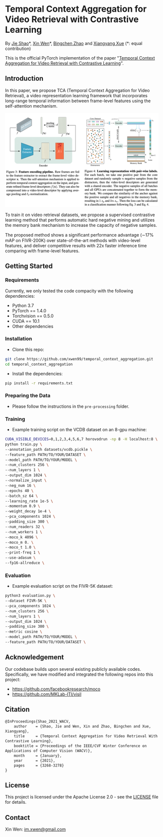 # Temporal Context Aggregation for Video Retrieval with Contrastive Learning
By [Jie Shao](mailto:shaojie@fudan.edu.cn)\*, [Xin Wen](http://wen-xin.info/)\*, [Bingchen Zhao](http://info.zhaobc.me/) and [Xiangyang Xue](https://scholar.google.com/citations?user=DTbhX6oAAAAJ&hl=en) (*: equal contribution)

This is the official PyTorch implementation of the paper "[Temporal Context Aggregation for Video Retrieval with Contrastive Learning](https://openaccess.thecvf.com/content/WACV2021/html/Shao_Temporal_Context_Aggregation_for_Video_Retrieval_With_Contrastive_Learning_WACV_2021_paper.html)".

## Introduction
In this paper, we propose TCA (Temporal Context Aggregation for Video Retrieval), a video representation learning framework that incorporates long-range temporal information between frame-level features using the self-attention mechanism.

![teaser](teaser.jpg)

To train it on video retrieval datasets, we propose a supervised contrastive learning method that performs automatic hard negative mining and utilizes the memory bank mechanism to increase the capacity of negative samples.

The proposed method shows a signiﬁcant performance advantage (∼17% mAP on FIVR-200K) over state-of-the-art methods with video-level features, and deliver competitive results with 22x faster inference time comparing with frame-level features.

## Getting Started
### Requirements
Currently, we only tested the code compacity with the following dependencies:
* Python 3.7
* PyTorch == 1.4.0
* Torchvision == 0.5.0
* CUDA == 10.1
* Other dependencies
### Installation
* Clone this repo:
```sh
git clone https://github.com/xwen99/temporal_context_aggregation.git
cd temporal_context_aggregation
```
* Install the dependencies:
```sh
pip install -r requirements.txt
```
### Preparing the Data
* Please follow the instructions in the `pre-processing` folder.
### Training
* Example training script on the VCDB dataset on an 8-gpu machine:
```sh
CUDA_VISIBLE_DEVICES=0,1,2,3,4,5,6,7 horovodrun -np 8 -H localhost:8 \
python train.py \
--annotation_path datasets/vcdb.pickle \
--feature_path PATH/TO/YOUR/DATASET \
--model_path PATH/TO/YOUR/MODEL \
--num_clusters 256 \
--num_layers 1 \
--output_dim 1024 \
--normalize_input \
--neg_num 16 \
--epochs 40 \
--batch_sz 64 \
--learning_rate 1e-5 \
--momentum 0.9 \
--weight_decay 1e-4 \
--pca_components 1024 \
--padding_size 300 \
--num_readers 32 \
--num_workers 1 \
--moco_k 4096 \
--moco_m 0. \
--moco_t 1.0 \
--print-freq 1 \
--use-adasum \
--fp16-allreduce \
```
### Evaluation
* Example evaluation script on the FIVR-5K dataset:
```sh
python3 evaluation.py \
--dataset FIVR-5K \
--pca_components 1024 \
--num_clusters 256 \
--num_layers 1 \
--output_dim 1024 \
--padding_size 300 \
--metric cosine \
--model_path PATH/TO/YOUR/MODEL \
--feature_path PATH/TO/YOUR/DATASET \
```
## Acknowledgement
Our codebase builds upon several existing publicly available codes. Specifically, we have modified and integrated the following repos into this project:

* https://github.com/facebookresearch/moco
* https://github.com/MKLab-ITI/visil

## Citation
```
@InProceedings{Shao_2021_WACV,
    author    = {Shao, Jie and Wen, Xin and Zhao, Bingchen and Xue, Xiangyang},
    title     = {Temporal Context Aggregation for Video Retrieval With Contrastive Learning},
    booktitle = {Proceedings of the IEEE/CVF Winter Conference on Applications of Computer Vision (WACV)},
    month     = {January},
    year      = {2021},
    pages     = {3268-3278}
}
```

## License
This project is licensed under the Apache License 2.0 - see the [LICENSE](LICENSE) file for details.

## Contact
Xin Wen: im.xwen@gmail.com